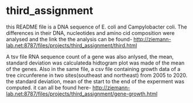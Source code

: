 # third_assignment

this README file is a DNA sequence of E. coli and Campylobacter coli. The differences in their DNA, nucleotides and amino cid composition were analysed and the link the the analysis can be found- http://ziemann-lab.net:8787/files/projects/third_assignment/third.html


A tsv file RNA sequence count of a gene was also anlysed, the mean, standard deviation was calculateda hidtogram plot was made of the mean of the genes.
Also in the same file, a csv file containing growth data of a tree circunferene in two sites(southeast and northeast) from 2005 to 2020. the standard deviation, mean of the start to the end of the experment was computed. it can all be found here- http://ziemann-lab.net:8787/files/projects/third_assignment/gene-growth.html